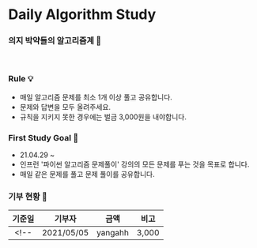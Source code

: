 # Daily Algorithm Study

### 의지 박약들의 알고리즘계 👊

<br>

### Rule 💡
- 매일 알고리즘 문제를 최소 1개 이상 풀고 공유합니다.
- 문제와 답변을 모두 올려주세요.
- 규칙을 지키지 못한 경우에는 벌금 3,000원을 내야합니다.

### First Study Goal 🐣
- 21.04.29 ~
- 인프런 '파이썬 알고리즘 문제풀이' 강의의 모든 문제를 푸는 것을 목표로 합니다.
- 매일 같은 문제를 풀고 문제 풀이를 공유합니다.

### 기부 현황 🚨

|기준일|기부자|금액|비고|
|:---:|:---:|:---:|:---:|
<!--|2021/05/05|yangahh|3,000||-->

